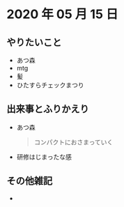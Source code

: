 # 2020 年 05 月 15 日

## やりたいこと

- あつ森
- mtg
- 髪
- ひたすらチェックまつり

## 出来事とふりかえり

- あつ森
  > コンパクトにおさまっていく
- 研修はじまったな感

## その他雑記

-
